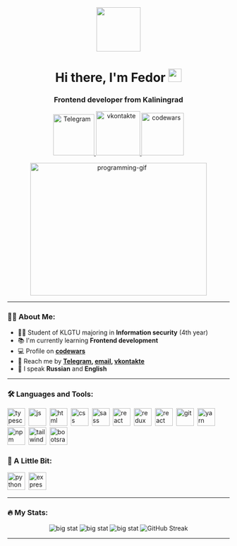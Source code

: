 <div id="header" align="center">
    <img src="https://media.giphy.com/media/v1.Y2lkPTc5MGI3NjExejhuYWJmeHFoYWk5eTRiajh4b2RjZDEwdGZ1OGh3NDM2ZzAzczJkaiZlcD12MV9pbnRlcm5hbF9naWZfYnlfaWQmY3Q9Zw/QXwtfadqo7wbfmT46H/giphy.gif" width="100"/>
    <h1>
    Hi there, I'm Fedor
    <img src="https://media.giphy.com/media/hvRJCLFzcasrR4ia7z/giphy.gif" width="30px"/>
    </h1>
    <h3>Frontend developer from Kaliningrad</h3>
</div>
<div id="socials" align="center">
    <a href="https://t.me/fedf27">
        <img src="https://img.shields.io/badge/Telegram-2CA5E0?style=for-the-badge&logo=telegram&logoColor=white" alt="Telegram" width="93"/>
    </a>
        <a href="https://vk.com/fedf1">
        <img src="https://img.shields.io/badge/вконтакте-%232E87FB.svg?&style=for-the-badge&logo=vk&logoColor=white" alt="vkontakte" width="100" />
    </a>
        <a href="https://www.codewars.com/users/kuroro%20lucifer">
        <img src="https://img.shields.io/badge/Codewars-B1361E?style=for-the-badge&logo=Codewars&logoColor=white" alt="codewars" width="96"/>
    </a>
</div>

&#13;

<div id="header-gif" align="center">
    <img src="https://media.giphy.com/media/Ad91OoLyqki6f0ICEe/giphy.gif" alt="programming-gif" width="400" height="300" />
</div>

---

### :man_technologist: About Me:

- :man_student: Student of KLGTU majoring in **Information security** (4th year)
- :books: I'm currently learning **Frontend development**
- :computer: Profile on **[codewars](codewars-link)**
- :iphone: Reach me by **[Telegram](telegram-link), [email](mailto:email-address), [vkontakte](vkontakte-link)**
- :speech_balloon: I speak **Russian** and **English**

---

### :hammer_and_wrench: Languages and Tools:

<img src="https://cdn.jsdelivr.net/gh/devicons/devicon@latest/icons/typescript/typescript-original.svg" title="typescript" width="40" height="40"/>&nbsp;
<img src="https://cdn.jsdelivr.net/gh/devicons/devicon@latest/icons/javascript/javascript-original.svg" title="js" width="40" height="40" />&nbsp;
<img src="https://cdn.jsdelivr.net/gh/devicons/devicon@latest/icons/html5/html5-original.svg" title="html" width="40" height="40" />&nbsp;
<img src="https://cdn.jsdelivr.net/gh/devicons/devicon@latest/icons/css3/css3-original.svg" title="css" width="40" height="40" />&nbsp;
<img src="https://cdn.jsdelivr.net/gh/devicons/devicon@latest/icons/sass/sass-original.svg" title="sass" width="40" height="40" />&nbsp;
<img src="https://cdn.jsdelivr.net/gh/devicons/devicon@latest/icons/react/react-original.svg" title="react" width="40" height="40" />&nbsp;
<img src="https://cdn.jsdelivr.net/gh/devicons/devicon@latest/icons/redux/redux-original.svg" title="redux toolkit" width="40" height="40"/>&nbsp;
<img src="https://cdn.jsdelivr.net/gh/devicons/devicon@latest/icons/reactrouter/reactrouter-original.svg" title="react router" width="40" height="40" />&nbsp;
<img src="https://cdn.jsdelivr.net/gh/devicons/devicon@latest/icons/git/git-original.svg" title="git" width="40" height="40" />&nbsp;
<img src="https://cdn.jsdelivr.net/gh/devicons/devicon@latest/icons/yarn/yarn-original.svg" title="yarn" width="40" height="40" />&nbsp;
<img src="https://cdn.jsdelivr.net/gh/devicons/devicon@latest/icons/npm/npm-original-wordmark.svg" title="npm" width="40" height="40"/>&nbsp;
<img src="https://cdn.jsdelivr.net/gh/devicons/devicon@latest/icons/tailwindcss/tailwindcss-original.svg" title="tailwind" width="40" height="40" />&nbsp;
<img src="https://cdn.jsdelivr.net/gh/devicons/devicon@latest/icons/bootstrap/bootstrap-original.svg" title="bootsrap" width="40" height="40" />&nbsp;

### :wrench: A Little Bit:

<img src="https://cdn.jsdelivr.net/gh/devicons/devicon@latest/icons/python/python-original.svg" title="python" width="40" height="40" />&nbsp;
<img src="https://cdn.jsdelivr.net/gh/devicons/devicon@latest/icons/express/express-original.svg" title="expressjs" width="40" height="40"/>&nbsp;

---

### :fire: My Stats:

<div id="stats" align="center">
    <img src="http://github-profile-summary-cards.vercel.app/api/cards/profile-details?username=kuror0lucifer&theme=react" alt="big stat" />
    <img src="http://github-profile-summary-cards.vercel.app/api/cards/most-commit-language?username=kuror0lucifer&theme=react" alt="big stat" />
    <img src="http://github-profile-summary-cards.vercel.app/api/cards/stats?username=kuror0lucifer&theme=react" alt="big stat" />
    <img src="https://streak-stats.demolab.com?user=kuror0lucifer&theme=react&hide_border=true" alt="GitHub Streak" />
    
</div>

---
